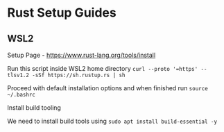 # Rust Setup Guides

## WSL2

Setup Page - https://www.rust-lang.org/tools/install

Run this script inside WSL2 home directory `curl --proto '=https' --tlsv1.2 -sSf https://sh.rustup.rs | sh`

Proceed with default installation options and when finished run `source ~/.bashrc`

Install build tooling

We need to install build tools using `sudo apt install build-essential -y`
